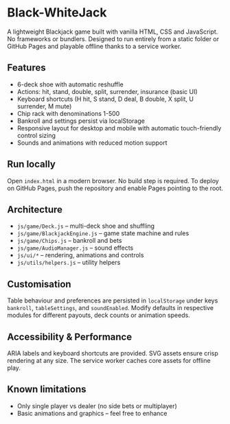 # Black-WhiteJack

A lightweight Blackjack game built with vanilla HTML, CSS and JavaScript. No frameworks or bundlers. Designed to run entirely from a static folder or GitHub Pages and playable offline thanks to a service worker.

## Features
- 6-deck shoe with automatic reshuffle
- Actions: hit, stand, double, split, surrender, insurance (basic UI)
- Keyboard shortcuts (H hit, S stand, D deal, B double, X split, U surrender, M mute)
- Chip rack with denominations 1-500
- Bankroll and settings persist via localStorage
- Responsive layout for desktop and mobile with automatic touch-friendly control sizing
- Sounds and animations with reduced motion support

## Run locally
Open `index.html` in a modern browser. No build step is required. To deploy on GitHub Pages, push the repository and enable Pages pointing to the root.

## Architecture
- `js/game/Deck.js` – multi-deck shoe and shuffling
- `js/game/BlackjackEngine.js` – game state machine and rules
- `js/game/Chips.js` – bankroll and bets
- `js/game/AudioManager.js` – sound effects
- `js/ui/*` – rendering, animations and controls
- `js/utils/helpers.js` – utility helpers

## Customisation
Table behaviour and preferences are persisted in `localStorage` under keys `bankroll`, `tableSettings`, and `soundEnabled`. Modify defaults in respective modules for different payouts, deck counts or animation speeds.

## Accessibility & Performance
ARIA labels and keyboard shortcuts are provided. SVG assets ensure crisp rendering at any size. The service worker caches core assets for offline play.

## Known limitations
- Only single player vs dealer (no side bets or multiplayer)
- Basic animations and graphics – feel free to enhance
